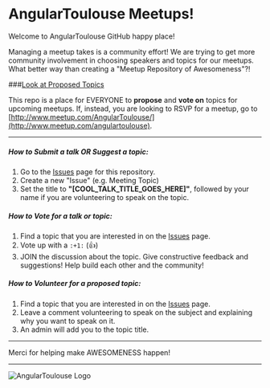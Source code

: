 # AngularToulouse Meetups!

Welcome to AngularToulouse GitHub happy place!

Managing a meetup takes is a community effort!  We are trying to get more community involvement in choosing speakers and topics for our meetups.  What better way than creating a "Meetup Repository of Awesomeness"?!

###[Look at Proposed Topics](https://github.com/AngularToulouse/meetups/issues)

This repo is a place for EVERYONE to **propose** and **vote on** topics for upcoming meetups. If, instead, you are looking to RSVP for a meetup, go to [http://www.meetup.com/AngularToulouse/](http://www.meetup.com/angulartoulouse).

---

##### How to Submit a talk OR Suggest a topic:
1. Go to the [Issues](https://github.com/AngularToulouse/meetups/issues) page for this repository.
2. Create a new "Issue" (e.g. Meeting Topic)
3. Set the title to **"[COOL_TALK_TITLE_GOES_HERE]"**, followed by your name if you are volunteering to speak on the topic.

##### How to Vote for a talk or topic:
1. Find a topic that you are interested in on the [Issues](https://github.com/AngularToulouse/meetups/issues) page.
2. Vote up with a `:+1:` (:+1:)
3. JOIN the discussion about the topic. Give constructive feedback and suggestions! Help build each other and the community!

##### How to Volunteer for a proposed topic:
1. Find a topic that you are interested in on the [Issues](https://github.com/AngularToulouse/meetups/issues) page.
2. Leave a comment volunteering to speak on the subject and explaining why you want to speak on it.
3. An admin will add you to the topic title.

---

Merci for helping make AWESOMENESS happen!

---

![AngularToulouse Logo](https://avatars1.githubusercontent.com/u/19677184?v=3&s=200)
